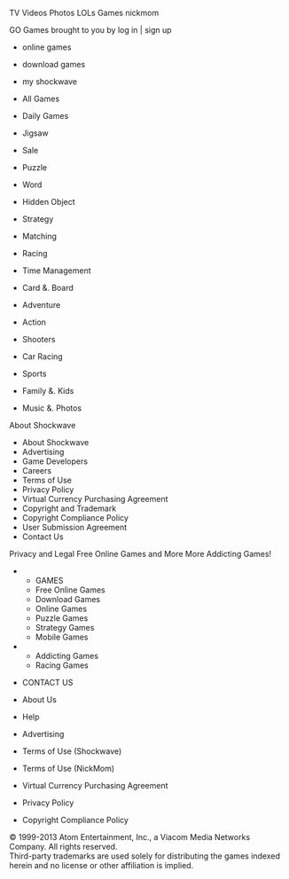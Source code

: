 TV Videos Photos LOLs Games nickmom

GO Games brought to you by log in | sign up   

*   online games
*   download games
*   my shockwave

*   All Games

*   Daily Games

*   Jigsaw

*   Sale

*   Puzzle

*   Word

*   Hidden Object

*   Strategy

*   Matching

*   Racing

*   Time Management

*   Card &. Board

*   Adventure

*   Action

*   Shooters

*   Car Racing

*   Sports

*   Family &. Kids

*   Music &. Photos

About Shockwave

*   About Shockwave
*   Advertising
*   Game Developers
*   Careers
*   Terms of Use
*   Privacy Policy
*   Virtual Currency Purchasing Agreement
*   Copyright and Trademark
*   Copyright Compliance Policy
*   User Submission Agreement
*   Contact Us

Privacy and Legal Free Online Games and More More Addicting Games!

*   *   GAMES
    *   Free Online Games
    *   Download Games
    *   Online Games
    *   Puzzle Games
    *   Strategy Games
    *   Mobile Games

*   *   Addicting Games
    *   Racing Games

*   CONTACT US
*   About Us
*   Help
*   Advertising

*   Terms of Use (Shockwave)
*   Terms of Use (NickMom)
*   Virtual Currency Purchasing Agreement
*   Privacy Policy
*   Copyright Compliance Policy

© 1999-2013 Atom Entertainment, Inc., a Viacom Media Networks Company. All rights reserved.  
Third-party trademarks are used solely for distributing the games indexed herein and no license or other affiliation is implied.